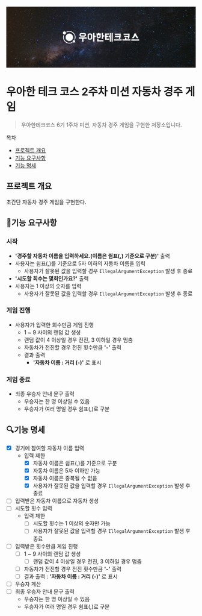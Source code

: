 <p align="center">
    <img src="./header.jpg" alt="우아한테크코스">
</p>

# 우아한 테크 코스 2주차 미션 자동차 경주 게임
> 우아한테크코스 6기 1주차 미션, 자동차 경주 게임을 구현한 저장소입니다.

목차
- [프로젝트 개요](#프로젝트-개요)
- [기능 요구사항](#기능-요구사항)
- [기능 명세](#기능-명세)

## 프로젝트 개요
초간단 자동차 경주 게임을 구현한다.

## 🚀기능 요구사항

### 시작
- **'경주할 자동차 이름을 입력하세요.(이름은 쉼표(,) 기준으로 구분)'** 출력
- 사용자는 쉼표(,)를 기준으로 5자 이하의 자동차 이름을 입력
  - 사용자가 잘못된 값을 입력할 경우 ```IllegalArgumentException``` 발생 후 종료
- **'시도할 회수는 몇회인가요?'** 출력
- 사용자는 1 이상의 숫자를 입력
  - 사용자가 잘못된 값을 입력할 경우 ```IllegalArgumentException``` 발생 후 종료

### 게임 진행
- 사용자가 입력한 회수만큼 게임 진행
  - 1 ~ 9 사이의 랜덤 값 생성
  - 랜덤 값이 4 이상일 경우 전진, 3 이하일 경우 멈춤
  - 자동차가 전진할 경우 전진 횟수만큼 **'-'** 출력
  - 결과 출력
    - **'자동차 이름 : 거리 (-)'** 로 표시

### 게임 종료
- 최종 우승자 안내 문구 출력
  - 우승자는 한 명 이상일 수 있음
  - 우승자가 여러 명일 경우 쉼표(,)로 구분

## 🔍기능 명세
- [x] 경기에 참여할 자동차 이름 입력
  - 입력 제한
    - [x] 자동차 이름은 쉼표(,)를 기준으로 구분
    - [x] 자동차 이름은 5자 이하만 가능
    - [x] 자동차 이름은 중복될 수 없음
    - [x] 사용자가 잘못된 값을 입력할 경우 ```IllegalArgumentException``` 발생 후 종료
- [ ] 입력받은 자동차 이름으로 자동차 생성
- [ ] 시도할 횟수 입력
  - 입력 제한
    - [ ] 시도할 횟수는 1 이상의 숫자만 가능
    - [ ] 사용자가 잘못된 값을 입력할 경우 ```IllegalArgumentException``` 발생 후 종료
- [ ] 입력받은 횟수만큼 게임 진행
  - [ ] 1 ~ 9 사이의 랜덤 값 생성
    - [ ] 랜덤 값이 4 이상일 경우 전진, 3 이하일 경우 멈춤
  - [ ] 자동차가 전진할 경우 전진 횟수만큼 **'-'** 출력
  - [ ] 결과 출력 : **'자동차 이름 : 거리 (-)'** 로 표시
- [ ] 우승자 계산
- [ ] 최종 우승자 안내 문구 출력
  - 우승자는 한 명 이상일 수 있음
  - 우승자가 여러 명일 경우 쉼표(,)로 구분
